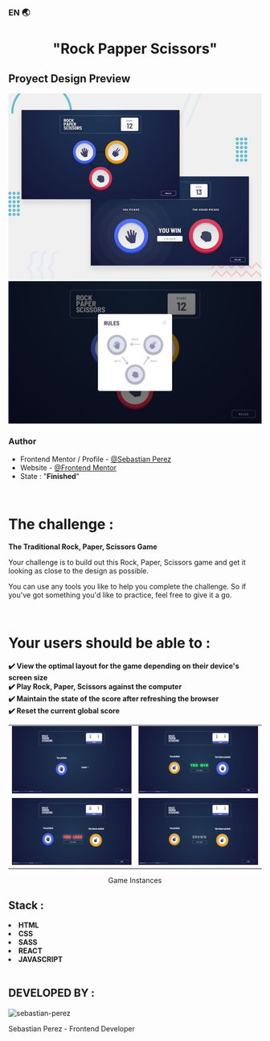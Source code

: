 
### EN 🌏

<h1 align=center><strong>"Rock Papper Scissors"</strong></h1>

## Proyect Design Preview

<img src="./src/assets/desktop-preview.jpg">
<img src="./src/assets/desktop-rules-modal.jpg">

### Author

- Frontend Mentor / Profile - [@Sebastian Perez](https://www.frontendmentor.io/profile/SebaPerez90)
- Website - [@Frontend Mentor](https://www.frontendmentor.io/home)
- State : "**Finished**"

<br>

# The challenge :
**The Traditional Rock, Paper, Scissors Game**

Your challenge is to build out this Rock, Paper, Scissors game and get it looking as close to the design as possible.

You can use any tools you like to help you complete the challenge. So if you've got something you'd like to practice, feel free to give it a go.

<br>



#  Your users should be able to :


<strong>✔️ View the optimal layout for the game depending on their device's screen size</strong><br>
<strong>✔️ Play Rock, Paper, Scissors against the computer</strong><br>
<strong>✔️ Maintain the state of the score after refreshing the browser </strong><br>
<strong>✔️ Reset the current global score</strong><br>

|                            |                            |
|----------------------------|----------------------------|
| ![Inicio de juego](./src/assets/start-game.jpg) | ![Ganador](./src/assets/winner.jpg)   |
| ![Perdedor](./src/assets/losser.jpg) | ![Empate](./src/assets/drawn.jpg) |
<p align=center>Game Instances</p>


## Stack :
<li><b>HTML</b></li>
<li><b>CSS</b></li>
<li><b>SASS</b></li>
<li><b>REACT</b></li>
<li><b>JAVASCRIPT</b></li>

<br>

## DEVELOPED BY :
<img align=center src="https://avatars.githubusercontent.com/u/112594443?s=400&u=339560ba45c5753b8c0fd9ac0adcc06d28f89bae&v=4" alt="sebastian-perez" width=200px height=200px>
<p>Sebastian Perez - Frontend Developer</p>
